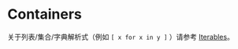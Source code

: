 # Containers

关于列表/集合/字典解析式（例如 `[ x for x in y ]` ）请参考 [Iterables](../iterables.md#comprehension-jie-xi-shi)。



